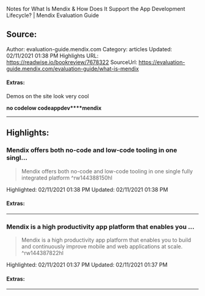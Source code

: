 Notes for What Is Mendix & How Does It Support the App Development Lifecycle? | Mendix Evaluation Guide

## Source:
Author: evaluation-guide.mendix.com
Category: articles
Updated: 02/11/2021 01:38 PM
Highlights URL: https://readwise.io/bookreview/7678322
SourceUrl: https://evaluation-guide.mendix.com/evaluation-guide/what-is-mendix


#### Extras:
Demos on the site look very cool

**no code****low code****appdev****mendix**

 
-----
 ## Highlights:

### Mendix offers both no-code and low-code tooling in one singl...
>Mendix offers both no-code and low-code tooling in one single fully integrated platform ^rw144388150hl


Highlighted: 02/11/2021 01:38 PM
Updated: 02/11/2021 01:38 PM


#### Extras:







------

### Mendix is a high productivity app platform that enables you ...
>Mendix is a high productivity app platform that enables you to build and continuously improve mobile and web applications at scale. ^rw144387822hl


Highlighted: 02/11/2021 01:37 PM
Updated: 02/11/2021 01:37 PM


#### Extras:



------

